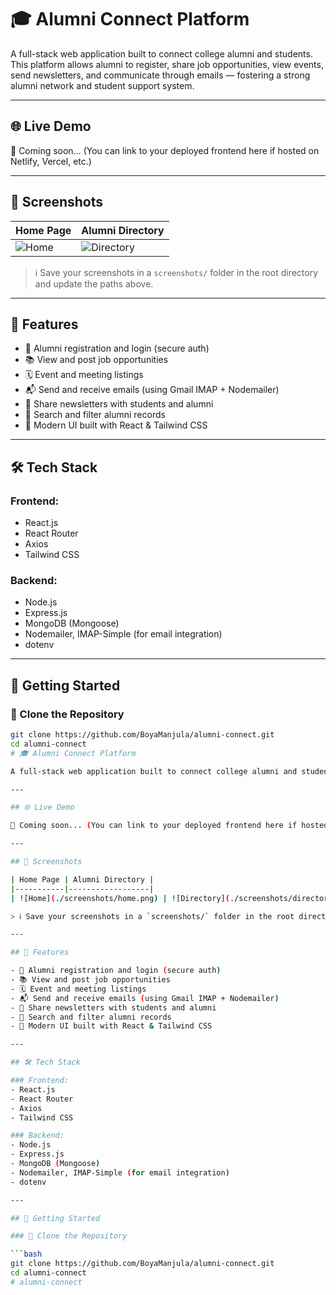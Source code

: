 # 🎓 Alumni Connect Platform

A full-stack web application built to connect college alumni and students. This platform allows alumni to register, share job opportunities, view events, send newsletters, and communicate through emails — fostering a strong alumni network and student support system.

---

## 🌐 Live Demo

🚧 Coming soon... (You can link to your deployed frontend here if hosted on Netlify, Vercel, etc.)

---

## 📸 Screenshots

| Home Page | Alumni Directory |
|-----------|------------------|
| ![Home](./screenshots/home.png) | ![Directory](./screenshots/directory.png) |

> ℹ️ Save your screenshots in a `screenshots/` folder in the root directory and update the paths above.

---

## 🔧 Features

- 👤 Alumni registration and login (secure auth)
- 📚 View and post job opportunities
- 🗓️ Event and meeting listings
- 📬 Send and receive emails (using Gmail IMAP + Nodemailer)
- 📖 Share newsletters with students and alumni
- 🔎 Search and filter alumni records
- 🎨 Modern UI built with React & Tailwind CSS

---

## 🛠️ Tech Stack

### Frontend:
- React.js
- React Router
- Axios
- Tailwind CSS

### Backend:
- Node.js
- Express.js
- MongoDB (Mongoose)
- Nodemailer, IMAP-Simple (for email integration)
- dotenv

---

## 🚀 Getting Started

### 🔽 Clone the Repository

```bash
git clone https://github.com/BoyaManjula/alumni-connect.git
cd alumni-connect
# 🎓 Alumni Connect Platform

A full-stack web application built to connect college alumni and students. This platform allows alumni to register, share job opportunities, view events, send newsletters, and communicate through emails — fostering a strong alumni network and student support system.

---

## 🌐 Live Demo

🚧 Coming soon... (You can link to your deployed frontend here if hosted on Netlify, Vercel, etc.)

---

## 📸 Screenshots

| Home Page | Alumni Directory |
|-----------|------------------|
| ![Home](./screenshots/home.png) | ![Directory](./screenshots/directory.png) |

> ℹ️ Save your screenshots in a `screenshots/` folder in the root directory and update the paths above.

---

## 🔧 Features

- 👤 Alumni registration and login (secure auth)
- 📚 View and post job opportunities
- 🗓️ Event and meeting listings
- 📬 Send and receive emails (using Gmail IMAP + Nodemailer)
- 📖 Share newsletters with students and alumni
- 🔎 Search and filter alumni records
- 🎨 Modern UI built with React & Tailwind CSS

---

## 🛠️ Tech Stack

### Frontend:
- React.js
- React Router
- Axios
- Tailwind CSS

### Backend:
- Node.js
- Express.js
- MongoDB (Mongoose)
- Nodemailer, IMAP-Simple (for email integration)
- dotenv

---

## 🚀 Getting Started

### 🔽 Clone the Repository

```bash
git clone https://github.com/BoyaManjula/alumni-connect.git
cd alumni-connect
# alumni-connect
